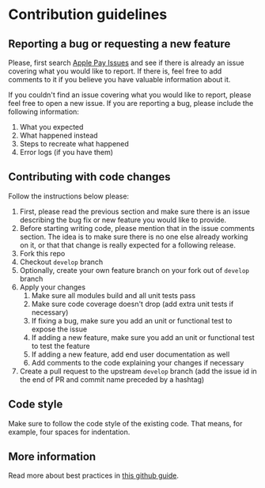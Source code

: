
# Contribution guidelines

## Reporting a bug or requesting a new feature

Please, first search [Apple Pay Issues](https://github.com/paypal/paypal-applepay-components/issues) and see if there is already an issue covering what you would like to report. If there is, feel free to add comments to it if you believe you have valuable information about it.

If you couldn't find an issue covering what you would like to report, please feel free to open a new issue. If you are reporting a bug, please include the following information:

1. What you expected
1. What happened instead
1. Steps to recreate what happened
1. Error logs (if you have them)

## Contributing with code changes

Follow the instructions below please:

1. First, please read the previous section and make sure there is an issue describing the bug fix or new feature you would like to provide.
1. Before starting writing code, please mention that in the issue comments section. The idea is to make sure there is no one else already working on it, or that that change is really expected for a following release.
1. Fork this repo
1. Checkout `develop` branch
1. Optionally, create your own feature branch on your fork out of `develop` branch
1. Apply your changes
    1. Make sure all modules build and all unit tests pass
    1. Make sure code coverage doesn't drop (add extra unit tests if necessary)
    1. If fixing a bug, make sure you add an unit or functional test to expose the issue
    1. If adding a new feature, make sure you add an unit or functional test to test the feature
    1. If adding a new feature, add end user documentation as well
    1. Add comments to the code explaining your changes if necessary
1. Create a pull request to the upstream `develop` branch (add the issue id in the end of PR and commit name preceded by a hashtag)

## Code style
Make sure to follow the code style of the existing code. That means, for example, four spaces for indentation.

## More information
Read more about best practices in [this github guide](https://guides.github.com/activities/contributing-to-open-source/).
